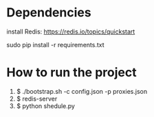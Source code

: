 # Dependencies
install Redis: https://redis.io/topics/quickstart

sudo pip install -r requirements.txt

# How to run the project
1. $ ./bootstrap.sh -c config.json -p proxies.json
2. $ redis-server
3. $ python shedule.py